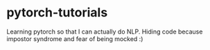 # pytorch-tutorials
Learning pytorch so that I can actually do NLP. Hiding code because impostor syndrome and fear of being mocked :)
